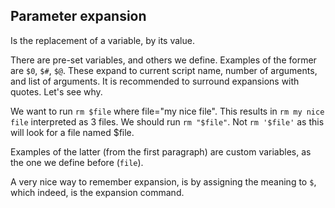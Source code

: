 ## Parameter expansion
Is the replacement of a variable, by its value.

There are pre-set variables, and others we define. Examples of the former are `$0`, `$#`, `$@`. These expand to current script name, number of arguments, and list of arguments. It is recommended to surround expansions with quotes. Let's see why. 

We want to run `rm $file` where file="my nice file". This results in `rm my nice file` interpreted as 3 files. We should run `rm "$file"`. Not `rm '$file'` as this will look for a file named $file.

Examples of the latter (from the first paragraph) are custom variables, as the one we define before (`file`).

A very nice way to remember expansion, is by assigning the meaning to `$`, which indeed, is the expansion command.
